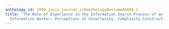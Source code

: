 ```yaml
---
anthology_id: 1999.jasis_journal-ir0anthology0volumeA50A5.1
title: 'The Role of Experience in the Information Search Process of an Early Career
  Information Worker: Perceptions of Uncertainty, Complexity Construction, and Sources'
---
```

